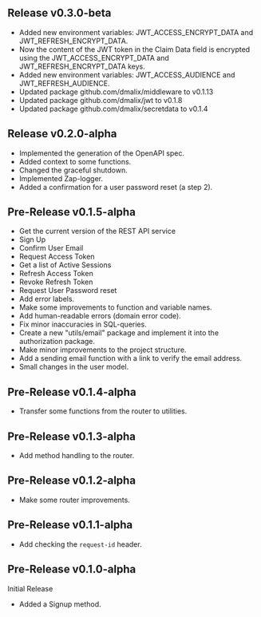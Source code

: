 ## Release v0.3.0-beta

- Added new environment variables: JWT_ACCESS_ENCRYPT_DATA and JWT_REFRESH_ENCRYPT_DATA.
- Now the content of the JWT token in the Claim Data field is encrypted using the JWT_ACCESS_ENCRYPT_DATA and JWT_REFRESH_ENCRYPT_DATA keys.
- Added new environment variables: JWT_ACCESS_AUDIENCE and JWT_REFRESH_AUDIENCE.
- Updated package github.com/dmalix/middleware to v0.1.13
- Updated package github.com/dmalix/jwt to v0.1.8
- Updated package github.com/dmalix/secretdata to v0.1.4

## Release v0.2.0-alpha

- Implemented the generation of the OpenAPI spec. 
- Added context to some functions.
- Changed the graceful shutdown.
- Implemented Zap-logger.
- Added a confirmation for a user password reset (a step 2).

## Pre-Release v0.1.5-alpha

- Get the current version of the REST API service
- Sign Up 
- Confirm User Email
- Request Access Token
- Get a list of Active Sessions
- Refresh Access Token
- Revoke Refresh Token
- Request User Password reset
- Add error labels.
- Make some improvements to function and variable names.
- Add human-readable errors (domain error code).
- Fix minor inaccuracies in SQL-queries.
- Create a new "utils/email" package and implement it into the authorization package.
- Make minor improvements to the project structure.
- Add a sending email function with a link to verify the email address.
- Small changes in the user model.

## Pre-Release v0.1.4-alpha

- Transfer some functions from the router to utilities.

## Pre-Release v0.1.3-alpha

- Add method handling to the router.

## Pre-Release v0.1.2-alpha

- Make some router improvements.

## Pre-Release v0.1.1-alpha

- Add checking the `request-id` header.

## Pre-Release v0.1.0-alpha

Initial Release

- Added a Signup method.
